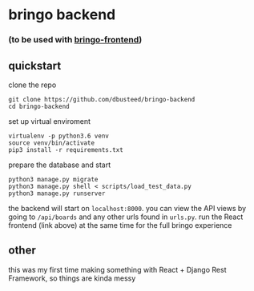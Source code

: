 # bringo backend
### (to be used with [bringo-frontend](https://github.com/dbusteed/bringo-backend))

## quickstart

clone the repo
```
git clone https://github.com/dbusteed/bringo-backend
cd bringo-backend
```

set up virtual enviroment
```
virtualenv -p python3.6 venv
source venv/bin/activate
pip3 install -r requirements.txt
```

prepare the database and start
```
python3 manage.py migrate
python3 manage.py shell < scripts/load_test_data.py
python3 manage.py runserver
```

the backend will start on `localhost:8000`. you can view the API views by going to `/api/boards` and any other urls found in `urls.py`. run the React frontend (link above) at the same time for the full bringo experience

## other
this was my first time making something with React + Django Rest Framework, so things are kinda messy